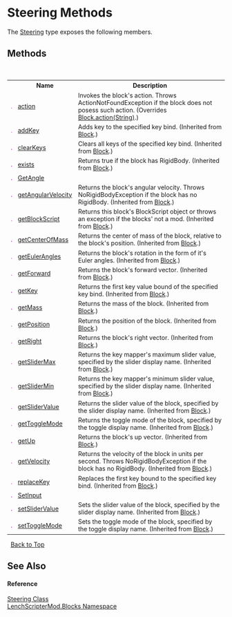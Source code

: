 # Steering Methods
 

The <a href="35a20c02-4eec-7963-7eba-973169946804">Steering</a> type exposes the following members.


## Methods
&nbsp;<table><tr><th></th><th>Name</th><th>Description</th></tr><tr><td>![Public method](media/pubmethod.gif "Public method")</td><td><a href="47f99c51-6ac4-7bc5-232e-acabe05f3ac4">action</a></td><td>
Invokes the block's action. Throws ActionNotFoundException if the block does not posess such action.
 (Overrides <a href="aee72477-a434-3f72-1718-6b909c4a4e02">Block.action(String)</a>.)</td></tr><tr><td>![Public method](media/pubmethod.gif "Public method")</td><td><a href="5f85aa67-7003-1667-9629-c7f82176758c">addKey</a></td><td>
Adds key to the specified key bind.
 (Inherited from <a href="aac00e9a-37c0-2757-6409-8a72ddf80aff">Block</a>.)</td></tr><tr><td>![Public method](media/pubmethod.gif "Public method")</td><td><a href="9d4ff6d9-1ecc-57bf-3a01-b5e1b5c9be2a">clearKeys</a></td><td>
Clears all keys of the specified key bind.
 (Inherited from <a href="aac00e9a-37c0-2757-6409-8a72ddf80aff">Block</a>.)</td></tr><tr><td>![Public method](media/pubmethod.gif "Public method")</td><td><a href="8d661208-b47b-e77c-3b0a-f6708ea9647a">exists</a></td><td>
Returns true if the block has RigidBody.
 (Inherited from <a href="aac00e9a-37c0-2757-6409-8a72ddf80aff">Block</a>.)</td></tr><tr><td>![Public method](media/pubmethod.gif "Public method")</td><td><a href="574c3b9a-f7b9-eafb-ca06-5535c77c9059">GetAngle</a></td><td /></tr><tr><td>![Public method](media/pubmethod.gif "Public method")</td><td><a href="bc45efe8-04f3-9617-5c5c-bdc2ea2f7f27">getAngularVelocity</a></td><td>
Returns the block's angular velocity. Throws NoRigidBodyException if the block has no RigidBody.
 (Inherited from <a href="aac00e9a-37c0-2757-6409-8a72ddf80aff">Block</a>.)</td></tr><tr><td>![Public method](media/pubmethod.gif "Public method")</td><td><a href="dbbda36b-72e4-80c3-d409-c2de02c03fa9">getBlockScript</a></td><td>
Returns this block's BlockScript object or throws an exception if the blocks' not a mod.
 (Inherited from <a href="aac00e9a-37c0-2757-6409-8a72ddf80aff">Block</a>.)</td></tr><tr><td>![Public method](media/pubmethod.gif "Public method")</td><td><a href="6513300f-564c-a4e6-798c-12a0952afa52">getCenterOfMass</a></td><td>
Returns the center of mass of the block, relative to the block's position.
 (Inherited from <a href="aac00e9a-37c0-2757-6409-8a72ddf80aff">Block</a>.)</td></tr><tr><td>![Public method](media/pubmethod.gif "Public method")</td><td><a href="a78edc38-5f1f-3453-57a7-8f75fd58265e">getEulerAngles</a></td><td>
Returns the block's rotation in the form of it's Euler angles.
 (Inherited from <a href="aac00e9a-37c0-2757-6409-8a72ddf80aff">Block</a>.)</td></tr><tr><td>![Public method](media/pubmethod.gif "Public method")</td><td><a href="a7c22db5-3f3b-9c3f-6379-2892a54eae86">getForward</a></td><td>
Returns the block's forward vector.
 (Inherited from <a href="aac00e9a-37c0-2757-6409-8a72ddf80aff">Block</a>.)</td></tr><tr><td>![Public method](media/pubmethod.gif "Public method")</td><td><a href="f9b5b458-2200-d532-c462-702546bf03af">getKey</a></td><td>
Returns the first key value bound of the specified key bind.
 (Inherited from <a href="aac00e9a-37c0-2757-6409-8a72ddf80aff">Block</a>.)</td></tr><tr><td>![Public method](media/pubmethod.gif "Public method")</td><td><a href="e34fdeba-165a-0663-84d5-dd92bf36df43">getMass</a></td><td>
Returns the mass of the block.
 (Inherited from <a href="aac00e9a-37c0-2757-6409-8a72ddf80aff">Block</a>.)</td></tr><tr><td>![Public method](media/pubmethod.gif "Public method")</td><td><a href="7a59a6d2-4438-5de1-db54-716a71a1fd8b">getPosition</a></td><td>
Returns the position of the block.
 (Inherited from <a href="aac00e9a-37c0-2757-6409-8a72ddf80aff">Block</a>.)</td></tr><tr><td>![Public method](media/pubmethod.gif "Public method")</td><td><a href="276c7bae-903b-bd4f-7f45-8a7bfb1225c2">getRight</a></td><td>
Returns the block's right vector.
 (Inherited from <a href="aac00e9a-37c0-2757-6409-8a72ddf80aff">Block</a>.)</td></tr><tr><td>![Public method](media/pubmethod.gif "Public method")</td><td><a href="6e503918-99a1-6bbd-82ef-cc5c49d98c10">getSliderMax</a></td><td>
Returns the key mapper's maximum slider value, specified by the slider display name.
 (Inherited from <a href="aac00e9a-37c0-2757-6409-8a72ddf80aff">Block</a>.)</td></tr><tr><td>![Public method](media/pubmethod.gif "Public method")</td><td><a href="e501498d-a9f6-3380-5247-6372c6002717">getSliderMin</a></td><td>
Returns the key mapper's minimum slider value, specified by the slider display name.
 (Inherited from <a href="aac00e9a-37c0-2757-6409-8a72ddf80aff">Block</a>.)</td></tr><tr><td>![Public method](media/pubmethod.gif "Public method")</td><td><a href="916d3a97-2a0d-b5d3-89c4-57f45b252117">getSliderValue</a></td><td>
Returns the slider value of the block, specified by the slider display name.
 (Inherited from <a href="aac00e9a-37c0-2757-6409-8a72ddf80aff">Block</a>.)</td></tr><tr><td>![Public method](media/pubmethod.gif "Public method")</td><td><a href="9a206bb4-8a89-bdd8-df1f-9c1a84082e79">getToggleMode</a></td><td>
Returns the toggle mode of the block, specified by the toggle display name.
 (Inherited from <a href="aac00e9a-37c0-2757-6409-8a72ddf80aff">Block</a>.)</td></tr><tr><td>![Public method](media/pubmethod.gif "Public method")</td><td><a href="8e2e50dd-844d-0562-b97c-98fbb6502aac">getUp</a></td><td>
Returns the block's up vector.
 (Inherited from <a href="aac00e9a-37c0-2757-6409-8a72ddf80aff">Block</a>.)</td></tr><tr><td>![Public method](media/pubmethod.gif "Public method")</td><td><a href="e22f494d-3e67-3a71-8ad6-ba12190db3f4">getVelocity</a></td><td>
Returns the velocity of the block in units per second. Throws NoRigidBodyException if the block has no RigidBody.
 (Inherited from <a href="aac00e9a-37c0-2757-6409-8a72ddf80aff">Block</a>.)</td></tr><tr><td>![Public method](media/pubmethod.gif "Public method")</td><td><a href="afdd4889-3eb0-4354-e723-baadbc80ccd1">replaceKey</a></td><td>
Replaces the first key bound to the specified key bind.
 (Inherited from <a href="aac00e9a-37c0-2757-6409-8a72ddf80aff">Block</a>.)</td></tr><tr><td>![Public method](media/pubmethod.gif "Public method")</td><td><a href="e1353c4f-48b4-cf18-c795-e53e30dba8fe">SetInput</a></td><td /></tr><tr><td>![Public method](media/pubmethod.gif "Public method")</td><td><a href="e7d836df-dae2-f2a2-2e62-e76e87718d81">setSliderValue</a></td><td>
Sets the slider value of the block, specified by the slider display name.
 (Inherited from <a href="aac00e9a-37c0-2757-6409-8a72ddf80aff">Block</a>.)</td></tr><tr><td>![Public method](media/pubmethod.gif "Public method")</td><td><a href="d58e82aa-2dbd-944f-f13d-fedb2b7a0d9b">setToggleMode</a></td><td>
Sets the toggle mode of the block, specified by the toggle display name.
 (Inherited from <a href="aac00e9a-37c0-2757-6409-8a72ddf80aff">Block</a>.)</td></tr></table>&nbsp;
<a href="#steering-methods">Back to Top</a>

## See Also


#### Reference
<a href="35a20c02-4eec-7963-7eba-973169946804">Steering Class</a><br /><a href="bfe8ba5f-eaee-19fd-8765-cab2e3e19e25">LenchScripterMod.Blocks Namespace</a><br />